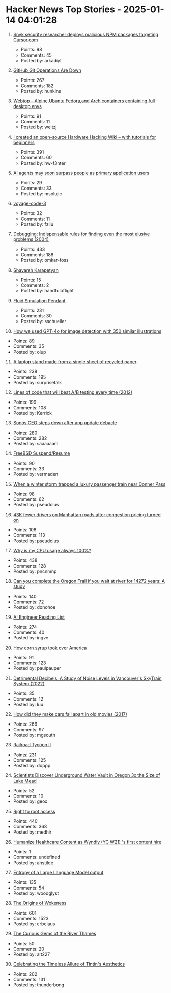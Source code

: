 # Hacker News Top Stories - 2025-01-14 04:01:28

1. [Snyk security researcher deploys malicious NPM packages targeting Cursor.com](https://sourcecodered.com/snyk-malicious-npm-package/)
   - Points: 98
   - Comments: 45
   - Posted by: arkadiyt

2. [GitHub Git Operations Are Down](https://www.githubstatus.com/incidents/qd96yfgvmcf9)
   - Points: 267
   - Comments: 182
   - Posted by: hunkins

3. [Webtop – Alpine,Ubuntu,Fedora,and Arch containers containing full desktop envs](https://docs.linuxserver.io/images/docker-webtop/)
   - Points: 91
   - Comments: 11
   - Posted by: weitzj

4. [I created an open-source Hardware Hacking Wiki – with tutorials for beginners](https://www.hardbreak.wiki)
   - Points: 391
   - Comments: 60
   - Posted by: hw-f3nter

5. [AI agents may soon surpass people as primary application users](https://www.zdnet.com/article/ai-agents-may-soon-surpass-people-as-primary-application-users/)
   - Points: 29
   - Comments: 33
   - Posted by: msolujic

6. [voyage-code-3](https://blog.voyageai.com/2024/12/04/voyage-code-3/)
   - Points: 32
   - Comments: 11
   - Posted by: fzliu

7. [Debugging: Indispensable rules for finding even the most elusive problems (2004)](https://dwheeler.com/essays/debugging-agans.html)
   - Points: 433
   - Comments: 188
   - Posted by: omkar-foss

8. [Shavarsh Karapetyan](https://en.wikipedia.org/wiki/Shavarsh_Karapetyan)
   - Points: 15
   - Comments: 2
   - Posted by: handfuloflight

9. [Fluid Simulation Pendant](https://mitxela.com/projects/fluid-pendant)
   - Points: 231
   - Comments: 30
   - Posted by: sschueller

10. [How we used GPT-4o for image detection with 350 similar illustrations](https://olup-blog.pages.dev/stories/image-detection-cars)
   - Points: 89
   - Comments: 35
   - Posted by: olup

11. [A laptop stand made from a single sheet of recycled paper](https://www.core77.com/posts/134948/A-Laptop-Stand-Made-from-a-Single-Sheet-of-Recycled-Paper)
   - Points: 238
   - Comments: 195
   - Posted by: surprisetalk

12. [Lines of code that will beat A/B testing every time (2012)](https://stevehanov.ca/blog/index.php?id=132)
   - Points: 199
   - Comments: 108
   - Posted by: Kerrick

13. [Sonos CEO steps down after app update debacle](https://www.reuters.com/business/retail-consumer/sonos-ceo-patrick-spence-steps-down-after-app-update-debacle-2025-01-13/)
   - Points: 280
   - Comments: 282
   - Posted by: saaaaaam

14. [FreeBSD Suspend/Resume](https://vermaden.wordpress.com/2025/01/11/freebsd-suspend-resume/)
   - Points: 90
   - Comments: 33
   - Posted by: vermaden

15. [When a winter storm trapped a luxury passenger train near Donner Pass](https://www.smithsonianmag.com/history/when-a-deadly-winter-storm-trapped-a-luxury-passenger-train-near-the-donner-pass-for-three-days-180985782/)
   - Points: 98
   - Comments: 62
   - Posted by: pseudolus

16. [43K fewer drivers on Manhattan roads after congestion pricing turned on](https://gothamist.com/news/43k-fewer-drivers-on-manhattan-roads-after-congestion-pricing-turned-on-mta-says)
   - Points: 108
   - Comments: 113
   - Posted by: pseudolus

17. [Why is my CPU usage always 100%?](https://www.downtowndougbrown.com/2024/04/why-is-my-cpu-usage-always-100-upgrading-my-chumby-8-kernel-part-9/)
   - Points: 438
   - Comments: 128
   - Posted by: pncnmnp

18. [Can you complete the Oregon Trail if you wait at river for 14272 years: A study](https://moral.net.au/writing/2025/01/11/waiting_for_oregon/)
   - Points: 140
   - Comments: 72
   - Posted by: donohoe

19. [AI Engineer Reading List](https://www.latent.space/p/2025-papers)
   - Points: 274
   - Comments: 40
   - Posted by: ingve

20. [How corn syrup took over America](https://thehustle.co/originals/how-corn-syrup-took-over-america)
   - Points: 91
   - Comments: 123
   - Posted by: paulpauper

21. [Detrimental Decibels: A Study of Noise Levels in Vancouver's SkyTrain System (2022)](https://open.library.ubc.ca/media/stream/pdf/51869/1.0421693/5)
   - Points: 35
   - Comments: 12
   - Posted by: luu

22. [How did they make cars fall apart in old movies (2017)](https://movies.stackexchange.com/questions/79161/how-did-they-make-cars-fall-apart-in-old-movies)
   - Points: 266
   - Comments: 97
   - Posted by: mgsouth

23. [Railroad Tycoon II](https://www.filfre.net/2025/01/railroad-tycoon-ii/)
   - Points: 231
   - Comments: 125
   - Posted by: doppp

24. [Scientists Discover Underground Water Vault in Oregon 3x the Size of Lake Mead](https://scitechdaily.com/scientists-discover-a-massive-underground-water-vault-in-oregon-3x-the-size-of-lake-mead/)
   - Points: 52
   - Comments: 10
   - Posted by: geox

25. [Right to root access](https://medhir.com/blog/right-to-root-access)
   - Points: 440
   - Comments: 368
   - Posted by: medhir

26. [Humanize Healthcare Content as Wyndly (YC W21) 's first content hire](https://app.dover.com/apply/Wyndly/008f0389-988d-4b63-87c1-026b7b20c6fa/?rs=76643084)
   - Points: 1
   - Comments: undefined
   - Posted by: ahstilde

27. [Entropy of a Large Language Model output](https://nikkin.dev/blog/llm-entropy.html)
   - Points: 135
   - Comments: 54
   - Posted by: woodglyst

28. [The Origins of Wokeness](https://paulgraham.com/woke.html)
   - Points: 601
   - Comments: 1523
   - Posted by: crbelaus

29. [The Curious Gems of the River Thames](https://www.atlasobscura.com/articles/thames-garnets-mudlark)
   - Points: 50
   - Comments: 20
   - Posted by: alt227

30. [Celebrating the Timeless Allure of Tintin's Aesthetics](https://collegetowns.substack.com/p/celebrating-the-timeless-allure-of)
   - Points: 202
   - Comments: 131
   - Posted by: thunderbong

